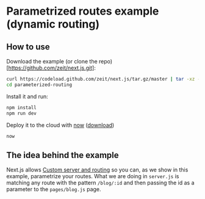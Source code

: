 
# Parametrized routes example (dynamic routing)

## How to use

Download the example (or clone the repo)[https://github.com/zeit/next.js.git]:

```bash
curl https://codeload.github.com/zeit/next.js/tar.gz/master | tar -xz --strip=2 next.js-master/examples/parameterized-routing
cd parameterized-routing
```

Install it and run:

```bash
npm install
npm run dev
```

Deploy it to the cloud with [now](https://zeit.co/now) ([download](https://zeit.co/download))

```bash
now
```

## The idea behind the example

Next.js allows [Custom server and routing](https://github.com/zeit/next.js#custom-server-and-routing) so you can, as we show in this example, parametrize your routes. What we are doing in `server.js` is matching any route with the pattern `/blog/:id` and then passing the id as a parameter to the `pages/blog.js` page.
